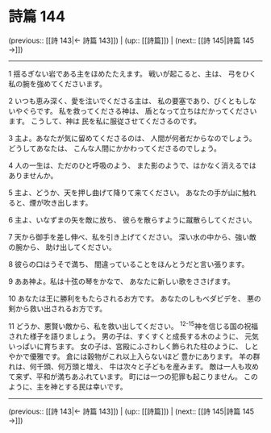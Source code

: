 # 詩篇 144

(previous:: [[詩 143|← 詩篇 143]]) | (up:: [[詩篇]]) | (next:: [[詩 145|詩篇 145 →]])

***


1 揺るぎない岩である主をほめたたえます。 戦いが起こると、主は、 弓をひく私の腕を強めてくださいます。 

2 いつも恵み深く、愛を注いでくださる主は、 私の要塞であり、びくともしないやぐらです。 私を救ってくださる神は、 盾となって立ちはだかってくださいます。 こうして、神は 民を私に服従させてくださるのです。 

3 主よ。あなたが気に留めてくださるのは、 人間が何者だからなのでしょう。 どうしてあなたは、 こんな人間にかかわってくださるのでしょう。 

4 人の一生は、ただのひと呼吸のよう、 また影のようで、はかなく消えるではありませんか。 

5 主よ、どうか、天を押し曲げて降りて来てください。 あなたの手が山に触れると、煙が吹き出します。 

6 主よ、いなずまの矢を敵に放ち、 彼らを散らすように蹴散らしてください。 

7 天から御手を差し伸べ、私を引き上げてください。 深い水の中から、強い敵の腕から、 助け出してください。 

8 彼らの口はうそで満ち、 間違っていることをほんとうだと言い張ります。 

9 ああ神よ。私は十弦の琴をかなで、 あなたに新しい歌をささげます。 

10 あなたは王に勝利をもたらされるお方です。 あなたのしもべダビデを、 悪の剣から救い出されるお方です。 

11 どうか、悪賢い敵から、私を救い出してください。 <sup class="versenum">12-15</sup>神を信じる国の祝福された様子を語りましょう。 男の子は、すくすくと成長する木のように、 元気いっぱいに育ちます。 女の子は、宮殿にふさわしく飾られた柱のように、 しとやかで優雅です。 倉には穀物がこれ以上入らないほど 豊かにあります。 羊の群れは、何千頭、何万頭と増え、 牛は次々と子どもを産みます。 敵は一人も攻めて来ず、平和が満ちあふれています。 町には一つの犯罪も起こりません。 このように、主を神とする民は幸いです。

***

(previous:: [[詩 143|← 詩篇 143]]) | (up:: [[詩篇]]) | (next:: [[詩 145|詩篇 145 →]])
